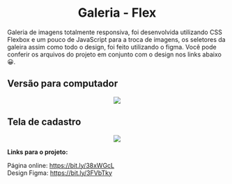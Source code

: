 
<div align="center">
  <h1>Galeria - Flex</h1>
  <div align="left">
  Galeria de imagens totalmente responsiva, foi desenvolvida utilizando CSS Flexbox e um pouco de JavaScript para a troca de imagens, 
    os seletores da galeira assim como todo o design, foi feito utilizando o figma. Você pode conferir os arquivos do projeto em conjunto com o design nos links abaixo😀. 


  </div border="1">
  <h2 align="left">Versão para computador</h2>
  <img src="[https://user-images.githubusercontent.com/17308374/168814066-4d783164-bb53-464d-bdd4-56098b68dc7f.png](https://user-images.githubusercontent.com/17308374/169310946-6c36f40a-3545-4c11-911c-5000b84007fe.png)">
  <h2 align="left">Tela de cadastro</h2>
  <img src="https://user-images.githubusercontent.com/17308374/168814952-caf08ab0-4a35-4fa3-8878-16e9df0d1a28.png">
  </div>
  
 <strong>Links para o projeto:</strong>

Página online: https://bit.ly/38xWGcL <br>
Design Figma: https://bit.ly/3FVbTky
